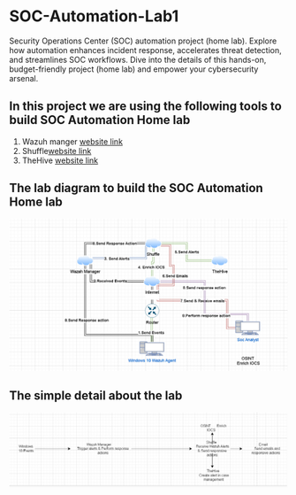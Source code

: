 # SOC-Automation-Lab1
Security Operations Center (SOC) automation project (home lab). Explore how automation enhances incident response, accelerates threat detection, and streamlines SOC workflows. Dive into the details of this hands-on, budget-friendly project (home lab) and empower your cybersecurity arsenal.

## In this project we are using the following tools to build SOC Automation Home lab
1. Wazuh manger [website link](https://wazuh.com/)
2. Shuffle[website link](https://sqrx.com)
3. TheHive [website link](https://sqrx.com/)

## The lab diagram to build the SOC Automation Home lab

![Diagram 1](/images/Diagram_1.png/)

## The simple detail about the lab

![Diagram 2](/images/Diagram_2.png/)


